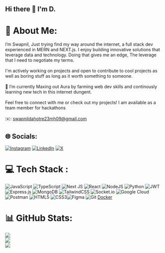 ## Hi there 👋 I'm D.

<!--
**Swap9L/swap9l** is a ✨ _special_ ✨ repository because its `README.md` (this file) appears on your GitHub profile.

Here are some ideas to get you started:

- 🔭 I’m currently working on ...
- 🌱 I’m currently learning ...
- 👯 I’m looking to collaborate on ...
- 🤔 I’m looking for help with ...
- 💬 Ask me about ...
- 📫 How to reach me: ...
- 😄 Pronouns: ...
- ⚡ Fun fact: ...
-->
   # 💫 About Me:
I’m Swapnil, Just trying find my way around the internet, a full stack dev experienced in MERN and NEXT.js. I enjoy building innovative solutions that leverage data and technology. Doing that gives me an edge, The leverage that I need to negotiate my terms.<br><br> I'm actively working on projects and open to contribute to cool projects as well as boring stuff as long as it worth something to someone.<br><br>🌱 I’m currently Maxing out Aura by farming web dev skills and continously learning new tech in this internet dungent. <br><br>Feel free to connect with me or check out my projects! I am available as a team member for hackathons<br><br>✉️: swapnildahotre23mh09@gmail.com


## 🌐 Socials:
[![Instagram](https://img.shields.io/badge/Instagram-%23E4405F.svg?logo=Instagram&logoColor=white)](https://instagram.com/d.swap9l) [![LinkedIn](https://img.shields.io/badge/LinkedIn-%230077B5.svg?logo=linkedin&logoColor=white)](https://linkedin.com/in/d-swapnil) [![X](https://img.shields.io/badge/X-black.svg?logo=X&logoColor=white)](https://x.com/swap999l) 

# 💻 Tech Stack :
 ![JavaScript](https://img.shields.io/badge/javascript-%23323330.svg?style=for-the-badge&logo=javascript&logoColor=%23F7DF1E)  ![TypeScript](https://img.shields.io/badge/typescript-%23007ACC.svg?style=for-the-badge&logo=typescript&logoColor=white)  ![Next JS](https://img.shields.io/badge/Next-black?style=for-the-badge&logo=next.js&logoColor=white) ![React](https://img.shields.io/badge/react-%2320232a.svg?style=for-the-badge&logo=react&logoColor=%2361DAFB) ![NodeJS](https://img.shields.io/badge/node.js-6DA55F?style=for-the-badge&logo=node.js&logoColor=white) ![Python](https://img.shields.io/badge/python-3670A0?style=for-the-badge&logo=python&logoColor=ffdd54) ![JWT](https://img.shields.io/badge/JWT-black?style=for-the-badge&logo=JSON%20web%20tokens) ![Express.js](https://img.shields.io/badge/express.js-%23404d59.svg?style=for-the-badge&logo=express&logoColor=%2361DAFB) ![MongoDB](https://img.shields.io/badge/MongoDB-%234ea94b.svg?style=for-the-badge&logo=mongodb&logoColor=white) ![TailwindCSS](https://img.shields.io/badge/tailwindcss-%2338B2AC.svg?style=for-the-badge&logo=tailwind-css&logoColor=white) ![Socket.io](https://img.shields.io/badge/Socket.io-black?style=for-the-badge&logo=socket.io&badgeColor=010101)  ![Google Cloud](https://img.shields.io/badge/GoogleCloud-%234285F4.svg?style=for-the-badge&logo=google-cloud&logoColor=white)  ![Postman](https://img.shields.io/badge/Postman-FF6C37?style=for-the-badge&logo=postman&logoColor=white) ![HTML5](https://img.shields.io/badge/html5-%23E34F26.svg?style=for-the-badge&logo=html5&logoColor=white) ![CSS3](https://img.shields.io/badge/css3-%231572B6.svg?style=for-the-badge&logo=css3&logoColor=white)![Figma](https://img.shields.io/badge/figma-%23F24E1E.svg?style=for-the-badge&logo=figma&logoColor=white) ![Git](https://img.shields.io/badge/git-%23F05033.svg?style=for-the-badge&logo=git&logoColor=white) [Docker](https://img.shields.io/badge/docker-%230db7ed.svg?style=for-the-badge&logo=docker&logoColor=white)    
# 📊 GitHub Stats:
![](https://github-readme-stats.vercel.app/api?username=Swap9l&theme=dark&hide_border=false&include_all_commits=false&count_private=true)<br/>
![](https://github-readme-streak-stats.herokuapp.com/?user=Swap9l&theme=dark&hide_border=false)<br/>
![](https://github-readme-stats.vercel.app/api/top-langs/?username=Swap9l&theme=dark&hide_border=false&include_all_commits=false&count_private=true&layout=compact)


<!-- Proudly created with GPRM ( https://gprm.itsvg.in ) -->
